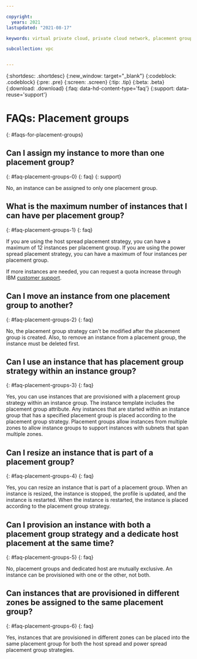 ```yaml
---

copyright:
  years: 2021
lastupdated: "2021-08-17"

keywords: virtual private cloud, private cloud network, placement group, placement group strategy, host spread, power spread, faq, faqs

subcollection: vpc


---
```


{:shortdesc: .shortdesc}
{:new_window: target="_blank"}
{:codeblock: .codeblock}
{:pre: .pre}
{:screen: .screen}
{:tip: .tip}
{:beta: .beta}
{:download: .download}
{:faq: data-hd-content-type='faq'}
{:support: data-reuse='support'}


# FAQs: Placement groups
{: #faqs-for-placement-groups}

## Can I assign my instance to more than one placement group?  
{: #faq-placement-groups-0}
{: faq}
{: support}

No, an instance can be assigned to only one placement group. 

## What is the maximum number of instances that I can have per placement group?
{: #faq-placement-groups-1}
{: faq}

If you are using the host spread placement strategy, you can have a maximum of 12 instances per placement group. If you are using the power spread placement strategy, you can have a maximum of four instances per placement group.

If more instances are needed, you can request a quota increase through IBM [customer support](/docs/get-support?topic=get-support-using-avatar).

## Can I move an instance from one placement group to another?
{: #faq-placement-groups-2}
{: faq}

No, the placement group strategy can't be modified after the placement group is created. Also, to remove an instance from a placement group, the instance must be deleted first.

## Can I use an instance that has placement group strategy within an instance group?
{: #faq-placement-groups-3}
{: faq}

Yes, you can use instances that are provisioned with a placement group strategy within an instance group. The instance template includes the placement group attribute. Any instances that are started within an instance group that has a specified placement group is placed according to the placement group strategy. Placement groups allow instances from multiple zones to allow instance groups to support instances with subnets that span multiple zones.

## Can I resize an instance that is part of a placement group?
{: #faq-placement-groups-4}
{: faq}

Yes, you can resize an instance that is part of a placement group. When an instance is resized, the instance is stopped, the profile is updated, and the instance is restarted. When the instance is restarted, the instance is placed according to the placement group strategy.

## Can I provision an instance with both a placement group strategy and a dedicate host placement at the same time?
{: #faq-placement-groups-5}
{: faq}

No, placement groups and dedicated host are mutually exclusive. An instance can be provisioned with one or the other, not both.

## Can instances that are provisioned in different zones be assigned to the same placement group?
{: #faq-placement-groups-6}
{: faq}

Yes, instances that are provisioned in different zones can be placed into the same placement group for both the host spread and power spread placement group strategies.




